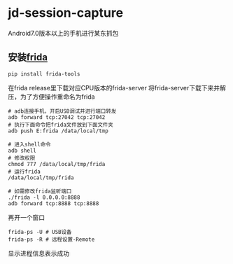 # jd-session-capture
Android7.0版本以上的手机进行某东抓包

## 安装[frida](https://github.com/frida/frida)

```shell
pip install frida-tools

```
在frida release里下载对应CPU版本的frida-server
将frida-server下载下来并解压，为了方便操作重命名为frida

```shell
# adb连接手机，开启USB调试并进行端口转发
adb forward tcp:27042 tcp:27042
# 执行下面命令把frida文件放到下面文件夹
adb push E:frida /data/local/tmp

# 进入shell命令
adb shell
# 修改权限
chmod 777 /data/local/tmp/frida
# 运行frida
/data/local/tmp/frida

# 如需修改frida监听端口
./frida -l 0.0.0.0:8888
adb forward tcp:8888 tcp:8888
```

再开一个窗口
```shell
frida-ps -U # USB设备
frida-ps -R # 远程设置-Remote
```
显示进程信息表示成功
